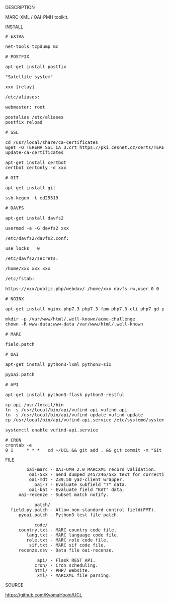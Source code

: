 
DESCRIPTION

MARC-XML / OAI-PMH toolkit.

INSTALL
<pre>
# EXTRA

net-tools tcpdump mc

# POSTFIX

apt-get install postfix

"Satellite system"

xxx [relay]

/etc/aliases:

webmaster: root

postalias /etc/aliases
postfix reload

# SSL

cd /usr/local/share/ca-certificates
wget -O TERENA_SSL_CA_3.crt https://pki.cesnet.cz/certs/TERENA_SSL_CA_3.pem
update-ca-certificates

apt-get install certbot
certbot certonly -d xxx

# GIT

apt-get install git

ssh-kegen -t ed25519

# DAVFS

apt-get install davfs2

usermod -a -G davfs2 xxx

/etc/davfs2/davfs2.conf:

use_locks	0

/etc/davfs2/secrets:

/home/xxx xxx xxx

/etc/fstab:

https://xxx/public.php/webdav/ /home/xxx davfs rw,user 0 0

# NGINX

apt-get install nginx php7.3 php7.3-fpm php7.3-cli php7-gd php7-ldap php7.3-sqlite3

mkdir -p /var/www/html/.well-known/acme-challenge
chown -R www-data:www-data /var/www/html/.well-known

# MARC

field.patch

# OAI

apt-get install python3-lxml python3-six

pyoai.patch

# API

apt-get install python3-flask python3-restful

cp api /usr/locail/bin
ln -s /usr/local/bin/api/vufind-api vufind-api
ln -s /usr/local/bin/api/vufind-update vufind-update
cp /usr/local/bin/api/vufind-api.service /etc/systemd/system/

systemctl enable vufind-api.service

# CRON
crontab -e
0 1     * * *   cd ~/UCL && git add . && git commit -m "Git auto backup." && git push origin master >> ~/git.log 2>&1 &
</pre>
FILE
<pre>
        oai-marc - OAI-OMH 2.0 MARCXML record validation.
         oai-5xx - Send dumped 245/246/5xx text for correction. 
         oai-mdt - Z39.50 yaz-client wrapper.
           oai-7 - Evaluate subfield "7" data. 
         oai-kat - Evaluate field "KAT" data. 
     oai-recenze - Subset match notify.

           patch/
  field.py.patch - Allow non-standard control field(FMT).
     pyoai.patch - Python3 test file patch.

           code/
     country.txt - MARC country code file.
        lang.txt - MARC language code file.
        role.txt - MARC role code file.
         sif.txt - MARC sif code file.
     recenze.csv - Data file oai-recenze.

            api/ - Flask REST API.
           cron/ - Cron scheduling.
           html/ - PHP7 Website.
            xml/ - MARCXML file parsing.
</pre>
SOURCE

https://github.com/KyomaHooin/UCL

